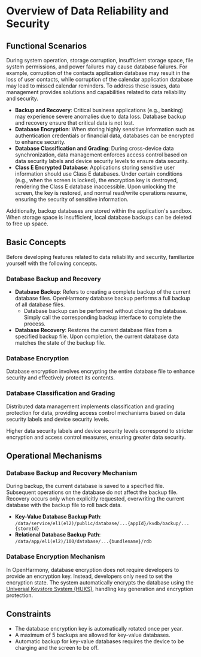 # Overview of Data Reliability and Security  

## Functional Scenarios  

During system operation, storage corruption, insufficient storage space, file system permissions, and power failures may cause database failures. For example, corruption of the contacts application database may result in the loss of user contacts, while corruption of the calendar application database may lead to missed calendar reminders. To address these issues, data management provides solutions and capabilities related to data reliability and security.  

- **Backup and Recovery**: Critical business applications (e.g., banking) may experience severe anomalies due to data loss. Database backup and recovery ensure that critical data is not lost.  
- **Database Encryption**: When storing highly sensitive information such as authentication credentials or financial data, databases can be encrypted to enhance security.  
- **Database Classification and Grading**: During cross-device data synchronization, data management enforces access control based on data security labels and device security levels to ensure data security.  
- **Class E Encrypted Database**: Applications storing sensitive user information should use Class E databases. Under certain conditions (e.g., when the screen is locked), the encryption key is destroyed, rendering the Class E database inaccessible. Upon unlocking the screen, the key is restored, and normal read/write operations resume, ensuring the security of sensitive information.  

Additionally, backup databases are stored within the application's sandbox. When storage space is insufficient, local database backups can be deleted to free up space.  

## Basic Concepts  

Before developing features related to data reliability and security, familiarize yourself with the following concepts.  

### Database Backup and Recovery  

- **Database Backup**: Refers to creating a complete backup of the current database files. OpenHarmony database backup performs a full backup of all database files.  
  - Database backup can be performed without closing the database. Simply call the corresponding backup interface to complete the process.  
- **Database Recovery**: Restores the current database files from a specified backup file. Upon completion, the current database data matches the state of the backup file.  

### Database Encryption  

Database encryption involves encrypting the entire database file to enhance security and effectively protect its contents.  

### Database Classification and Grading  

Distributed data management implements classification and grading protection for data, providing access control mechanisms based on data security labels and device security levels.  

Higher data security labels and device security levels correspond to stricter encryption and access control measures, ensuring greater data security.  

## Operational Mechanisms  

### Database Backup and Recovery Mechanism  

During backup, the current database is saved to a specified file. Subsequent operations on the database do not affect the backup file. Recovery occurs only when explicitly requested, overwriting the current database with the backup file to roll back data.  

- **Key-Value Database Backup Path**: `/data/service/el1(el2)/public/database/...{appId}/kvdb/backup/...{storeId}`  
- **Relational Database Backup Path**: `/data/app/el1(el2)/100/database/...{bundlename}/rdb`  

### Database Encryption Mechanism  

In OpenHarmony, database encryption does not require developers to provide an encryption key. Instead, developers only need to set the encryption state. The system automatically encrypts the database using the [Universal Keystore System (HUKS)](../../../API_Reference/source_en/apis/UniversalKeystoreKit/cj-apis-security_huks.md), handling key generation and encryption protection.  

## Constraints  

- The database encryption key is automatically rotated once per year.  
- A maximum of 5 backups are allowed for key-value databases.  
- Automatic backup for key-value databases requires the device to be charging and the screen to be off.